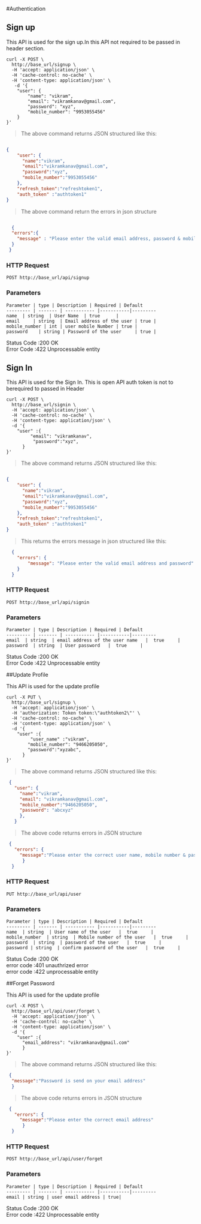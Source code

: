 #Authentication

## Sign up 

This API is used for the sign up.In this API not required to be passed in header section.

```shell
curl -X POST \
  http://base_url/signup \
  -H 'accept: application/json' \
  -H 'cache-control: no-cache' \
  -H 'content-type: application/json' \
   -d '{
	"user": {
		"name": "vikram",
		"email": "vikramkanav@gmail.com",
		"password": "xyz",
		"mobile_number": "9953055456"
	}
}'
```
>The above command returns JSON structured like this:

```json

{
    "user": {
      "name":"vikram",
      "email":"vikramkanav@gmail.com",
      "password":"xyz",
      "mobile_number":"9953055456"
    },
    "refresh_token":"refreshtoken1",
    "auth_token" :"authtoken1"
}
```

>The above command return the errors in json structure

```json

  {
  "errors":{
    "message" : "Please enter the valid email address, password & mobile number"
  }
 }
```

### HTTP Request

`POST http://base_url/api/signup`
 
### Parameters

    Parameter | type | Description | Required |	Default
    --------- | ------- | ----------- |-----------|---------
    name  | string  | User Name  | true      |
    email     | string  | Email address of the user | true |
    mobile_number | int | user mobile Number | true |
    password    | string | Password of the user     | true | 
    
<aside class="success">Status Code :200 OK </aside>
<aside class="warning">Error Code  :422 Unprocessable entity</aside>

## Sign In

This API is used for the Sign In. This is open API auth token is not to berequired to passed in Header

```shell
curl -X POST \
  http://base_url/signin \
  -H 'accept: application/json' \
  -H 'cache-control: no-cache' \
  -H 'content-type: application/json' \
  -d '{
	"user" :{
		 "email": "vikramkanav",
	      "password":"xyz",
	  }
}'
```

>The above command returns JSON structured like this:

```json

{
    "user": {
      "name":"vikram",
      "email":"vikramkanav@gmail.com",
      "password":"xyz",
      "mobile_number":"9953055456"
    },
    "refresh_token":"refreshtoken1",
    "auth_token" :"authtoken1"
}

```
> This returns the errors message in json  structured like this:

```json
  {
  	"errors": {
  		"message": "Please enter the valid email address and password"
  	}
  }
```


### HTTP Request

`POST http://base_url/api/signin`
 
### Parameters

    Parameter | type | Description | Required |	Default
    --------- | ------- | ----------- |-----------|---------
    email  | string  | email address of the user name   |  true     |
    password  | string  | User password   |  true     |


<aside class="success">Status Code :200 OK </aside>
<aside class="warning">Error Code  :422 Unprocessable entity</aside>
    
##Update Profile

This API is used for the update profile 

```shell
curl -X PUT \
  http://base_url/signup \
  -H 'accept: application/json' \
  -H 'authorization: Token token:\"authtoken2\"' \
  -H 'cache-control: no-cache' \
  -H 'content-type: application/json' \
  -d '{
	"user" :{
		 "user_name" :"vikram",
		"mobile_number": "9466205050",
	    "password":"xyzabc",
	  }
}'
```

>The above command returns JSON structured like this:

```json
 {
   "user": {
     "name":"vikram",
     "email": "vikramkanav@gmail.com",
     "mobile_number":"9466205050",
     "password": "abcxyz"  
     },
   }
```
>The above code returns errors in JSON structure 

```json
 {
   "errors": {
     "message":"Please enter the correct user name, mobile number & password"
      }
  }
```
### HTTP Request

`PUT http://base_url/api/user`

### Parameters

    Parameter | type | Description | Required |	Default
    --------- | ------- | ----------- |-----------|---------
    name  | string  | User name of the user   |  true     |
    mobile_number  | string  | Mobile number of the user   |  true     |
    password  | string  | password of the user   |  true     |
    password | string  | confirm password of the user   |  true     |
    
<aside class="success">Status Code :200 OK </aside>
<aside class="warning">error code  :401 unauthrized error </aside>
<aside class="warning">error code  :422 unprocessable entity </aside>


##Forget Password 

This API is used for the update profile 

```shell
curl -X POST \
  http://base_url/api/user/forget \
  -H 'accept: application/json' \
  -H 'cache-control: no-cache' \
  -H 'content-type: application/json' \
  -d '{
	"user" :{
      "email_address": "vikramkanav@gmail.com"
	  }
}'
```

>The above command returns JSON structured like this:

```json
 {
  "message":"Password is send on your email address"
  }
```
>The above code returns errors in JSON structure 

```json
 {
   "errors": {
     "message":"Please enter the correct email address" 
      }
  }
```
### HTTP Request

`POST http://base_url/api/user/forget`

### Parameters

    Parameter | type | Description | Required |	Default
    --------- | ------- | ----------- |-----------|---------
    email | string | user email address | true|
    
     
<aside class="success">Status Code :200 OK </aside>
<aside class="warning">Error code  :422 Unprocessable entity </aside>
